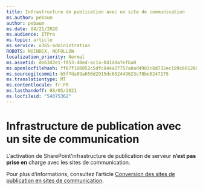 ```yaml
---
title: Infrastructure de publication avec un site de communication
ms.author: pebaum
author: pebaum
ms.date: 04/21/2020
ms.audience: ITPro
ms.topic: article
ms.service: o365-administration
ROBOTS: NOINDEX, NOFOLLOW
localization_priority: Normal
ms.assetid: de63d2e1-f053-40ed-ac1a-041ddafefba0
ms.openlocfilehash: ff67f100052c5dfc844a27757a0ad4983c8d732ec199c601260206b1b621a085
ms.sourcegitcommit: b5f7da89a650d2915dc652449623c78be6247175
ms.translationtype: MT
ms.contentlocale: fr-FR
ms.lasthandoff: 08/05/2021
ms.locfileid: "54075362"
---
```

# <a name="publishing-infrastructure-with-a-communication-site"></a>Infrastructure de publication avec un site de communication


L’activation de SharePoint’infrastructure de publication de serveur **n’est pas prise en** charge avec les sites de communication. 
  
Pour plus d’informations, consultez l’article [Conversion des sites de publication en sites de communication](https://docs.microsoft.com/sharepoint/publishing-sites-classic-to-modern-experience). 
  

